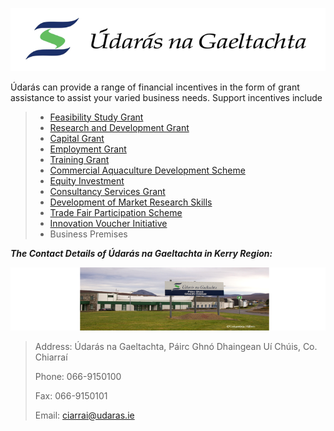 ![](/assets/ung2.png)

Údarás can provide a range of financial incentives in the form of grant assistance to assist your varied business needs. Support incentives include

> * [Feasibility Study Grant](http://www.udaras.ie/en/forbairt-fiontraiochta/cunamh-airgid/deontas-staidear-feidearthachta)
> * [Research and Development Grant](http://www.udaras.ie/en/forbairt-fiontraiochta/cunamh-airgid/deontas-taighde-agus-forbartha)
> * [Capital Grant](http://www.udaras.ie/en/forbairt-fiontraiochta/cunamh-airgid/deontas-caipitil)
> * [Employment Grant](http://www.udaras.ie/en/forbairt-fiontraiochta/cunamh-airgid/deontas-fostaiochta)
> * [Training Grant](http://www.udaras.ie/en/forbairt-fiontraiochta/cunamh-airgid/deontas-oiliuna)
> * [Commercial Aquaculture Development Scheme](http://www.udaras.ie/en/forbairt-fiontraiochta/cunamh-airgid/sceim-fhorbartha-uisceshaothraithe-thrachtala)
> * [Equity Investment](http://www.udaras.ie/en/forbairt-fiontraiochta/cunamh-airgid/infheistiu-scaireanna)
> * [Consultancy Services Grant](http://www.udaras.ie/en/forbairt-fiontraiochta/cunamh-airgid/deontas-do-sheirbhisi-comhairleoireachta)
> * [Development of Market Research Skills](http://www.udaras.ie/en/forbairt-fiontraiochta/cunamh-airgid/deontas-dforbairt-scileanna-margaiochta)
> * [Trade Fair Participation Scheme](http://www.udaras.ie/en/forbairt-fiontraiochta/cunamh-airgid/deontas-don-rannphairtiocht-in-aontai-tradala)
> * [Innovation Voucher Initiative](http://www.udaras.ie/en/forbairt-fiontraiochta/cunamh-airgid/dearbhain-nualaiochta)
> * Business Premises

_**The Contact Details of Údarás na Gaeltachta in Kerry Region:**_

![](/assets/ung1.png)

> Address: Údarás na Gaeltachta, Páirc Ghnó Dhaingean Uí Chúis, Co. Chiarraí
> 
> Phone: 066-9150100
> 
> Fax: 066-9150101
> 
> Email: ciarrai@udaras.ie


